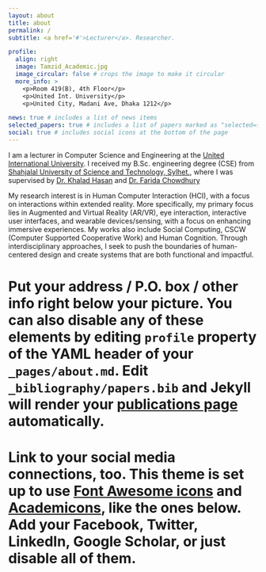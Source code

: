 ```yaml
---
layout: about
title: about
permalink: /
subtitle: <a href='#'>Lecturer</a>. Researcher.

profile:
  align: right
  image: Tamzid_Academic.jpg
  image_circular: false # crops the image to make it circular
  more_info: >
    <p>Room 419(B), 4th Floor</p>
    <p>United Int. University</p>
    <p>United City, Madani Ave, Dhaka 1212</p>

news: true # includes a list of news items
selected_papers: true # includes a list of papers marked as "selected={true}"
social: true # includes social icons at the bottom of the page
---
```


I am a lecturer in Computer Science and Engineering at the [United International University](https://www.uiu.ac.bd/). I received my B.Sc. engineering degree (CSE) from [Shahjalal University of Science and Technology, Sylhet.](https://www.sust.edu/), where I was supervised by [Dr. Khalad Hasan](https://cmps.ok.ubc.ca/about/contact/mohammad-khalad-hasan/) and [Dr. Farida Chowdhury](https://cse.sds.bracu.ac.bd/faculty_profile/211/dr_farida_chowdhury)

My research interest is in Human Computer Interaction (HCI), with a focus on interactions within extended reality. More specifically, my primary focus lies in Augmented and Virtual Reality (AR/VR), eye interaction, interactive user interfaces, and wearable devices/sensing, with a focus on enhancing immersive experiences. My works also include Social Computing, CSCW (Computer Supported Cooperative Work) and Human Cognition. Through interdisciplinary approaches, I seek to push the boundaries of human-centered design and create systems that are both functional and impactful.



# Put your address / P.O. box / other info right below your picture. You can also disable any of these elements by editing `profile` property of the YAML header of your `_pages/about.md`. Edit `_bibliography/papers.bib` and Jekyll will render your [publications page](/al-folio/publications/) automatically.

# Link to your social media connections, too. This theme is set up to use [Font Awesome icons](https://fontawesome.com/) and [Academicons](https://jpswalsh.github.io/academicons/), like the ones below. Add your Facebook, Twitter, LinkedIn, Google Scholar, or just disable all of them.
